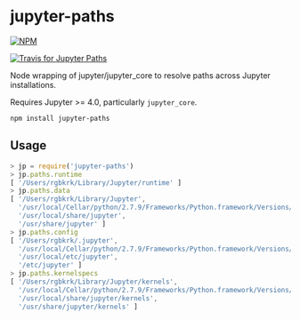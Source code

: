 # jupyter-paths

[![NPM](https://nodei.co/npm/jupyter-paths.png)](https://nodei.co/npm/jupyter-paths/)

[![Travis for Jupyter Paths](https://travis-ci.org/nteract/jupyter-paths.svg)](https://travis-ci.org/nteract/jupyter-paths)

Node wrapping of jupyter/jupyter_core to resolve paths across Jupyter installations.

Requires Jupyter >= 4.0, particularly `jupyter_core`.

```
npm install jupyter-paths
```

## Usage

```JavaScript
> jp = require('jupyter-paths')
> jp.paths.runtime
[ '/Users/rgbkrk/Library/Jupyter/runtime' ]
> jp.paths.data
[ '/Users/rgbkrk/Library/Jupyter',
  '/usr/local/Cellar/python/2.7.9/Frameworks/Python.framework/Versions/2.7/share/jupyter',
  '/usr/local/share/jupyter',
  '/usr/share/jupyter' ]
> jp.paths.config
[ '/Users/rgbkrk/.jupyter',
  '/usr/local/Cellar/python/2.7.9/Frameworks/Python.framework/Versions/2.7/etc/jupyter',
  '/usr/local/etc/jupyter',
  '/etc/jupyter' ]
> jp.paths.kernelspecs
[ '/Users/rgbkrk/Library/Jupyter/kernels',
  '/usr/local/Cellar/python/2.7.9/Frameworks/Python.framework/Versions/2.7/share/jupyter/kernels',
  '/usr/local/share/jupyter/kernels',
  '/usr/share/jupyter/kernels' ]
```
